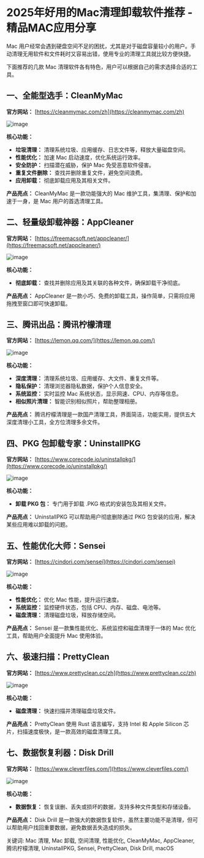 
# 2025年好用的Mac清理卸载软件推荐 - 精品MAC应用分享

Mac 用户经常会遇到硬盘空间不足的困扰，尤其是对于磁盘容量较小的用户。手动清理无用软件和文件耗时又容易出错，使用专业的清理工具就比较方便快捷。

下面推荐的几款 Mac 清理软件各有特色，用户可以根据自己的需求选择合适的工具。

## 一、全能型选手：CleanMyMac

**官方网站：** [https://cleanmymac.com/zh](https://cleanmymac.com/zh)

![image](https://github.com/user-attachments/assets/cbe3cb66-2d0c-4dcb-b429-359d833f8f62)

**核心功能：**

*   **垃圾清理：** 清理系统垃圾、应用缓存、日志文件等，释放大量磁盘空间。
*   **性能优化：** 加速 Mac 启动速度，优化系统运行效率。
*   **安全防护：** 扫描潜在威胁，保护 Mac 免受恶意软件侵害。
*   **重复文件删除：** 查找并删除重复文件，避免空间浪费。
*   **应用卸载：** 彻底卸载应用及其相关文件。

**产品亮点：** CleanMyMac 是一款功能强大的 Mac 维护工具，集清理、保护和加速于一身，是 Mac 用户的首选清理工具。

## 二、轻量级卸载神器：AppCleaner

**官方网站：** [https://freemacsoft.net/appcleaner/](https://freemacsoft.net/appcleaner/)

![image](https://github.com/user-attachments/assets/f59ee77d-6d81-4eb7-b645-fb8522c745c9)

**核心功能：**

*   **彻底卸载：** 查找并删除应用及其关联的各种文件，确保卸载干净彻底。

**产品亮点：** AppCleaner 是一款小巧、免费的卸载工具，操作简单，只需将应用拖拽至窗口即可快速卸载。

## 三、腾讯出品：腾讯柠檬清理

**官方网站：** [https://lemon.qq.com/](https://lemon.qq.com/)

![image](https://github.com/user-attachments/assets/46b11f89-f2a6-4a8d-8da0-e079c11894d6)

**核心功能：**

*   **深度清理：** 清理系统垃圾、应用缓存、大文件、重复文件等。
*   **隐私保护：** 清理浏览器隐私数据，保护个人信息安全。
*   **系统监控：** 实时监控 Mac 系统状态，显示网速、CPU、内存等信息。
*   **相似照片清理：** 智能识别相似照片，帮助整理相册。

**产品亮点：** 腾讯柠檬清理是一款国产清理工具，界面简洁，功能实用，提供五大深度清理小工具，全方位清理多余文件。

## 四、PKG 包卸载专家：UninstallPKG

**官方网站：** [https://www.corecode.io/uninstallpkg/](https://www.corecode.io/uninstallpkg/)

![image](https://github.com/user-attachments/assets/050777f3-fdfd-4e4a-b340-e7238a0d5c5b)

**核心功能：**

*   **卸载 PKG 包：** 专门用于卸载 .PKG 格式的安装包及其相关文件。

**产品亮点：** UninstallPKG 可以帮助用户彻底删除通过 PKG 包安装的应用，解决某些应用难以卸载的问题。

## 五、性能优化大师：Sensei

**官方网站：** [https://cindori.com/sensei](https://cindori.com/sensei)

![image](https://github.com/user-attachments/assets/6fac9d10-4bb4-4ffb-a4a8-2ad976c5f46f)

**核心功能：**

*   **性能优化：** 优化 Mac 性能，提升运行速度。
*   **系统监控：** 监控硬件状态，包括 CPU、内存、磁盘、电池等。
*   **磁盘清理：** 清理磁盘垃圾，释放存储空间。

**产品亮点：** Sensei 是一款集性能优化、系统监控和磁盘清理于一体的 Mac 优化工具，帮助用户全面提升 Mac 使用体验。

## 六、极速扫描：PrettyClean

**官方网站：** [https://www.prettyclean.cc/zh](https://www.prettyclean.cc/zh)

![image](https://github.com/user-attachments/assets/b8a81d5c-ffaa-400b-9657-3ab1d0098720)

**核心功能：**

*   **磁盘清理：** 快速扫描并清理磁盘垃圾文件。

**产品亮点：** PrettyClean 使用 Rust 语言编写，支持 Intel 和 Apple Silicon 芯片，扫描速度极快，是一款高效的磁盘清理工具。

## 七、数据恢复利器：Disk Drill

**官方网站：** [https://www.cleverfiles.com/](https://www.cleverfiles.com/)

![image](https://github.com/user-attachments/assets/fe3b13ea-509b-4293-bd12-c1a0eee8d2f2)

**核心功能：**

*   **数据恢复：** 恢复误删、丢失或损坏的数据，支持多种文件类型和存储设备。

**产品亮点：** Disk Drill 是一款强大的数据恢复软件，虽然主要功能不是清理，但可以帮助用户找回重要数据，避免数据丢失造成的损失。


关键词: Mac 清理, Mac 卸载, 空间清理, 性能优化, CleanMyMac, AppCleaner, 腾讯柠檬清理, UninstallPKG, Sensei, PrettyClean, Disk Drill, macOS
